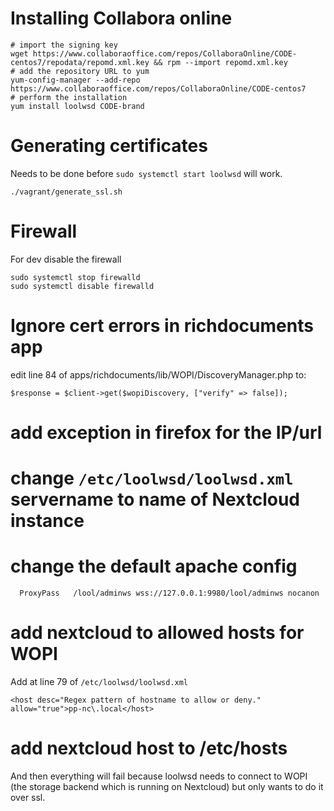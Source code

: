# Installing Collabora online

```
# import the signing key
wget https://www.collaboraoffice.com/repos/CollaboraOnline/CODE-centos7/repodata/repomd.xml.key && rpm --import repomd.xml.key
# add the repository URL to yum
yum-config-manager --add-repo https://www.collaboraoffice.com/repos/CollaboraOnline/CODE-centos7
# perform the installation
yum install loolwsd CODE-brand
```

# Generating certificates
Needs to be done before `sudo systemctl start loolwsd` will work.
```
./vagrant/generate_ssl.sh
```

# Firewall
For dev disable the firewall
```
sudo systemctl stop firewalld
sudo systemctl disable firewalld
```

# Ignore cert errors in richdocuments app
edit line 84 of apps/richdocuments/lib/WOPI/DiscoveryManager.php to:
```
$response = $client->get($wopiDiscovery, ["verify" => false]);
```

# add exception in firefox for the IP/url

# change `/etc/loolwsd/loolwsd.xml` servername to name of Nextcloud instance

# change the default apache config
```
  ProxyPass   /lool/adminws wss://127.0.0.1:9980/lool/adminws nocanon
```

# add nextcloud to allowed hosts for WOPI
Add at line 79 of `/etc/loolwsd/loolwsd.xml`
```
<host desc="Regex pattern of hostname to allow or deny." allow="true">pp-nc\.local</host>
```

# add nextcloud host to /etc/hosts


And then everything will fail because loolwsd needs to connect to WOPI (the storage backend which is running on Nextcloud) but only wants to do it over ssl.
